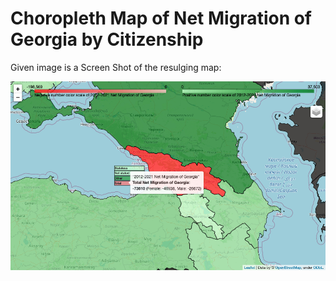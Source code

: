 # Choropleth Map of Net Migration of Georgia by Citizenship

Given image is a Screen Shot of the resulging map:

![Screen Shot of the Map of Net Migration of Georgia](https://raw.githubusercontent.com/sentinel-1/net_migration_map_Georgia/master/screenshot/2022-06-14.png "Screen Shot of the resulting map")
